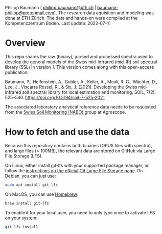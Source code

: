 Philipp Baumann ( <philipp.baumann@bfh.ch> |
<baumann-philipp@protonmail.com>). The research data aquisition and
modeling was done at ETH Zürich. The data and hands-on were compiled at
the Kompetenzzentrum Boden.
Last update: 2022-07-11

# Overview

This repo shares the raw (binary), parsed and processed spectra used to
develop the general models of the Swiss mid-infrared (mid-IR) soil
spectral library (SSL) in version 1. This version comes along with this
open-access publication:

Baumann, P., Helfenstein, A., Gubler, A., Keller, A., Meuli, R. G.,
Wächter, D., Lee, J., Viscarra Rossel, R., & Six, J. (2021). Developing
the Swiss mid-infrared soil spectral library for local estimation and
monitoring. SOIL, 7(2), 525–546.
<https://doi.org/10.5194/soil-7-525-2021>

The associated laboratory analytical reference data needs to be
requested from the [Swiss Soil Monitoring
(NABO)](https://www.agroscope.admin.ch/agroscope/en/home/topics/environment-resources/soil-bodies-water-nutrients/nabo.html)
group at Agroscope.

# How to fetch and use the data

Because this repository contains both binaries (OPUS files with
spectra), and large files (\> 100MB), the relevant data are stored on
GitHub via Large File Storage (LFS).

On Linux, either install git-lfs with your supported package manager, or
follow the [instructions on the official Git Large File Storage
page](https://git-lfs.github.com/). On Debian, you can just use:

``` bash
sudo apt install git-lfs
```

On MacOS, you can use
[Homebrew](https://formulae.brew.sh/formula/git-lfs):

``` bash
brew install git-lfs
```

To enable it for your local user, you need to only type once to activate
LFS on your system:

``` bash
git lfs install
```
